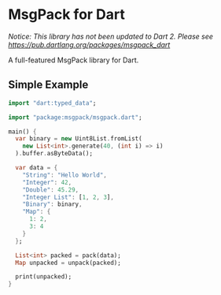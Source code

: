 # MsgPack for Dart

*Notice: This library has not been updated to Dart 2. Please see https://pub.dartlang.org/packages/msgpack_dart*

A full-featured MsgPack library for Dart.

## Simple Example

```dart
import "dart:typed_data";

import "package:msgpack/msgpack.dart";

main() {
  var binary = new Uint8List.fromList(
    new List<int>.generate(40, (int i) => i)
  ).buffer.asByteData();

  var data = {
    "String": "Hello World",
    "Integer": 42,
    "Double": 45.29,
    "Integer List": [1, 2, 3],
    "Binary": binary,
    "Map": {
      1: 2,
      3: 4
    }
  };

  List<int> packed = pack(data);
  Map unpacked = unpack(packed);

  print(unpacked);
}
```

